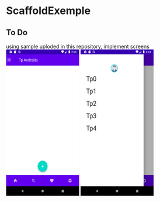 # ScaffoldExemple
## To Do
using sample uploded in this repository, implement screens  
 <img src="https://github.com/mouniraz/ScaffoldExemple/blob/main/Screenshot_1.png" width="200" height="400" /> 
<img src="https://github.com/mouniraz/ScaffoldExemple/blob/main/Screenshot_2.png" width="200" height="400" />

